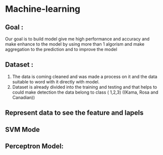 <!-- @format -->

# Machine-learning

## Goal :

Our goal is to build model give me high performance and accuracy and make enhance to the model
by using more than 1 algorism and make aggregation to the prediction and to improve the model

## Dataset :

1. The data is coming cleaned and was made a process on it and the data suitable to
   word with it directly with model.
2. Dataset is already divided into the training and testing and that helps to could make
   detection the data belong to class ( 1,2,3) ((Kama, Rosa and Canadian))

## Represent data to see the feature and lapels

## SVM Mode

## Perceptron Model:
